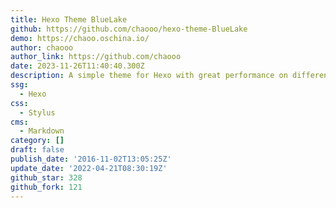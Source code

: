 ```yaml
---
title: Hexo Theme BlueLake
github: https://github.com/chaooo/hexo-theme-BlueLake
demo: https://chaoo.oschina.io/
author: chaooo
author_link: https://github.com/chaooo
date: 2023-11-26T11:40:40.300Z
description: A simple theme for Hexo with great performance on different devices .
ssg:
  - Hexo
css:
  - Stylus
cms:
  - Markdown
category: []
draft: false
publish_date: '2016-11-02T13:05:25Z'
update_date: '2022-04-21T08:30:19Z'
github_star: 328
github_fork: 121
---
```

